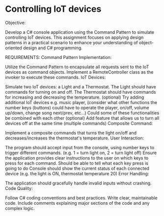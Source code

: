# Controlling IoT devices
Objective:

Develop a C# console application using the Command Pattern to simulate controlling IoT devices. This assignment focuses on applying design patterns in a practical scenario to enhance your understanding of object-oriented design and C# programming.


REQUIREMENTS:
Command Pattern Implementation:

Utilize the Command Pattern to encapsulate all requests sent to the IoT devices as command objects.
Implement a RemoteController class as the invoker to execute these commands.
IoT Devices:

Simulate two IoT devices: a Light and a Thermostat.
The Light should have commands for turning on and off.
The Thermostat should have commands for increasing and decreasing the temperature.
(optional) Try adding additional IoT devices
e.g. music player, (consider what other functions the number keys (buttons) could have to operate the player, on/off, volume up/down, change song next/prev, etc...) 
Could some of these functionalities be combined with each other
(optional) Add feature that allows us to turn all devices off at the same time (multiple commands)
Composite Command:

Implement a composite commands that turns the light on/off and decreases/increases the thermostat's temperature.
User Interaction:

The program should accept input from the console, using number keys to trigger different commands. (e.g. 1 = turn light on, 2 = turn light off)
Ensure the application provides clear instructions to the user on which keys to press for each command.
Should be able to tell what each key press is going to do
Console should show the current status of each connected device (e.g. the light is ON, thermostat temperature 20)
Error Handling:

The application should gracefully handle invalid inputs without crashing.
Code Quality:

Follow C# coding conventions and best practices.
Write clear, maintainable code.
Include comments explaining major sections of the code and any complex logic.
